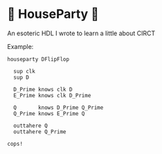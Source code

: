 # 🎉 HouseParty 🎉

An esoteric HDL I wrote to learn a little about CIRCT

Example:

```
houseparty DFlipFlop

  sup clk
  sup D

  D_Prime knows clk D
  E_Prime knows clk D_Prime

  Q       knows D_Prime Q_Prime
  Q_Prime knows E_Prime Q

  outtahere Q
  outtahere Q_Prime

cops!
```
